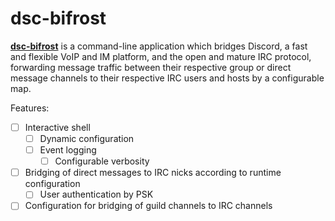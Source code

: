# dsc-bifrost

[**dsc-bifrost**](https://github.com/iseurie/dsc-bifrost) is a command-line
application which bridges Discord, a fast and flexible VoIP and IM platform,
and the open and mature IRC protocol, forwarding message traffic between their
respective group or direct message channels to their respective IRC users and
hosts by a configurable map.

Features:
- [ ] Interactive shell
  - [ ] Dynamic configuration
  - [ ] Event logging 
    - [ ] Configurable verbosity
- [ ] Bridging of direct messages to IRC nicks according to runtime
  configuration
  - [ ] User authentication by PSK
- [ ] Configuration for bridging of guild channels to IRC channels
